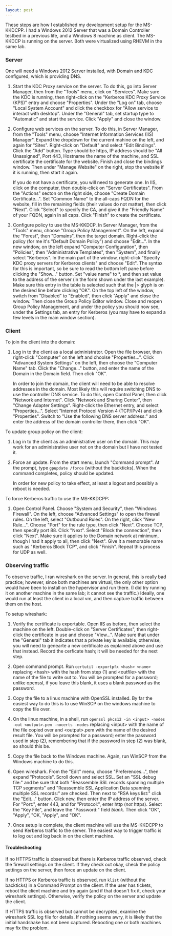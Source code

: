 ```yaml
---
layout: post
---
```


These steps are how I established my development setup for the MS-KKDCPP.  I
had a Windows 2012 Server that was a Domain Controller testbed in a previous
life, and a Windows 8 machine as client.  The MS-KKDCP is running on the
server.  Both were virtualized using RHEVM in the same lab.

### Server ###

One will need a Windows 2012 Server installed, with Domain and KDC
configured, which is providing DNS.

1. Start the KDC Proxy service on the server.  To do this, go into Server
   Manager, then from the "Tools" menu, click on "Services".  Make sure the
   KDC is running, then right-click on the "Kerberos KDC Proxy Service (KPS)"
   entry and choose "Properties". Under the "Log on" tab, choose "Local System
   Account" and click the checkbox for "Allow service to interact with
   desktop".  Under the "General" tab, set startup type to "Automatic" and
   start the service. Click "Apply" and close the window.

1. Configure web services on the server.  To do this, in Server Manager, from
   the "Tools" menu, choose "Internet Information Services (IIS) Manager".
   Expand the dropdown for the current mahine on the left, and again for
   "Sites".  Right-click on "Default" and select "Edit Bindings".  Click the
   "Add" button.  Type should be https, IP address should be "All Unassigned",
   Port 443, Hostname the name of the machine, and SSL certificate the
   certificate for the website.  Finish and close the bindings window.  Then
   under "Manage Website" on the right, stop the website if it is running,
   then start it again.

   If you do not have a certificate, you will need to generate one.  In IIS,
   click on the computer, then double-click on "Server Certificates".  From
   the "Actions" secton on the right side, choose "Create Domain
   Certificate...".  Set "Common Name" to the all-caps FQDN for the website,
   fill in the remaining fields (their values do not matter), then click
   "Next". Click "Select" to specify the CA, and give it the "Friendly Name"
   of your FQDN, again in all caps.  Click "Finish" to create the certificate.

1. Configure policy to use the MS-KKDCP.  In Server Manager, from the "Tools"
   menu, choose "Group Policy Management".  On the left, expand the "Forest",
   then "Domains", then the target domain.  Right-click the policy (for me
   it's "Default Domain Policy") and choose "Edit...".  In the new window, on
   the left expand "Computer Configuration", then "Policies", then
   "Administrative Templates", then "System", and finally select "Kerberos".
   In the main part of the window, right-click "Specify KDC proxy servers for
   Kerberos clients" and choose "Edit".  The syntax for this is important, so
   be sure to read the bottom left pane before clicking the "Show..."  button.
   Set "value name" to *, and then set value to the address of the server (in
   the form shown under the last example). Make sure this entry in the table
   is selected such that the |> glyph is on the desired line before clicking
   "OK".  On the top left of the window, switch from "Disabled" to "Enabled",
   then click "Apply" and close the window.  Then close the Group Policy
   Editor window.  Close and reopen Group Policy Management, and under the
   policy you should now see, under the Settings tab, an entry for Kerberos
   (you may have to expand a few levels in the main window section).

### Client ###

To join the client into the domain:

1. Log in to the client as a local administrator.  Open the file browser, then
   right-click "Computer" on the left and choolse "Properties...".  Click
   "Advanced System Settings" on the left, then choose the "Computer Name"
   tab.  Click the "Change..."  button, and enter the name of the Domain in
   the Domain field. Then click "OK".

   In order to join the domain, the client will need to be able to resolve
   addresses in the domain.  Most likely this will require switching DNS to
   use the controller DNS service.  To do this, open Control Panel, then click
   "Network and Internet". Click "Network and Sharing Center", then "Change
   Adapter Settings".  Right-click the Ethernet entry, and select
   "Properties...".  Select "Internet Protocol Version 4 (TCP/IPv4) and click
   "Properties".  Switch to "Use the following DNS server address:" and enter
   the address of the domain controller there, then click "OK".

To update group policy on the client:

1. Log in to the client as an administrative user on the domain.  This may
   work for an administrative user not on the domain but I have not tested it.

1. Force an update.  From the start menu, launch "Command prompt".  At the
   prompt, type `gpupdate /force` (without the backticks).  When the command
   completes, policy should be updated.

   In order for new policy to take effect, at least a logout and possibly a
   reboot is needed.

To force Kerberos traffic to use the MS-KKDCPP:

1. Open Control Panel.  Choose "System and Security", then "Windows Firewall".
   On the left, choose "Advanced Settings" to open the firewall rules.  On the
   left, select "Outbound Rules". On the right, click "New Rule...".  Choose
   "Port" for the rule type, then click "Next".  Choose TCP, then specify
   port 88.  Click "Next".  Select "Block the connection", then click "Next".
   Make sure it applies to the Domain network at minimum, though I had it
   apply to all, then click "Next".  Give it a memorable name such as
   "Kerberos Block TCP", and click "Finish".  Repeat this process for UDP as
   well.

### Observing traffic ###

To observe traffic, I ran wireshark on the server.  In general, this is really
bad practice; however, since both machines are virtual, the only other option
would have been to install on the hypervisor and run there.  (I did try
running it on another machine in the same lab; it cannot see the traffic.)
Ideally, one would run at least the client in a local vm, and then capture
traffic between them on the host.

To setup wireshark:

1. Verify the certificate is exportable.  Open IIS as before, then select the
   machine on the left.  Double-click on "Server Certificates", then
   right-click the certificate in use and choose "View...".  Make sure that
   under the "General" tab it indicates that a private key is available;
   otherwise, you will need to genearte a new certificate as explained above
   and use that instead.  Record the cerficate hash; it will be needed for the
   next step.

1. Open command prompt.  Run `certutil -exportpfx <hash> <name>` replacing
   &lt;hash&gt; with the hash from step (1) and &lt;outfile&gt; with the name
   of the file to write out to.  You will be prompted for a password; unlike
   openssl, if you leave this blank, it uses a blank password as the password.

1. Copy the file to a linux machine with OpenSSL installed. By far the easiest
   way to do this is to use WinSCP on the windows machine to copy the file
   over.

1. On the linux machine, in a shell, run `openssl pkcs12 -in <input> -nodes
   -out <output>.pem -nocerts -nodes` replacing &lt;input&gt; with the name of
   the file copied over and &lt;output&gt;.pem with the name of the desired
   result file.  You will be prompted for a password; enter the password used
   in step (2), remembering that if the password in step (2) was blank, so
   should this be.

5. Copy the file back to the Windows machine.  Again, run WinSCP from the
   Windows machine to do this.

6. Open wireshark.  From the "Edit" menu, choose "Preferences...", then expand
    "Protocols".  Scroll down and select SSL. Set an "SSL debug file:" and be
    sure that both "Reassemble SSL records spanning multiple TCP segments" and
    "Reassemble SSL Application Data spanning multiple SSL records:" are
    checked.  Then next to "RSA keys list:" click the "Edit..." button.  Click
    new, then enter the IP address of the server.  For "Port:", enter 443, and
    for "Protocol:", enter http (*not* https).  Select the "Key File", and
    leave the "Password:" field *blank*.  Then click "OK", "Apply", "OK,
    "Apply", and "OK".

7.  Once setup is complete, the client machine will use the MS-KKDCPP to send
    Kerberos traffic to the server.  The easiest way to trigger traffic is to
    log out and log back in on the client machine.

#### Troubleshooting ####

If no HTTPS traffic is observed but there is Kerberos traffic observed, check
the firewall settings on the client.  If they check out okay, check the policy
settings on the server, then force an update on the client.

If no HTTPS or Kerberos traffic is observed, run `klist` (without the
backticks) in a Command Prompt on the client.  If the user has tickets, reboot
the client machine and try again (and if that doesn't fix it, check your
wireshark settings).  Otherwise, verify the policy on the server and update
the client.

If HTTPS traffic is observed but cannot be decrypted, examine the wireshark
SSL log file for details.  If nothing seems awry, it is likely that the
initial handshake has not been captured. Rebooting one or both machines may
fix the problem.
